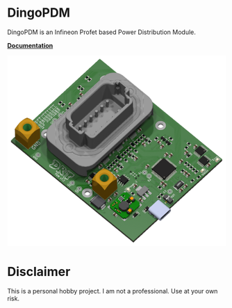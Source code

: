 # DingoPDM
DingoPDM is an Infineon Profet based Power Distribution Module. 

[**Documentation**](https://corygrant.github.io/DingoPDM/)

![Top](./docs/images/DingoPDMTop_V7_2.png)

# Disclaimer
This is a personal hobby project. I am not a professional. Use at your own risk. 